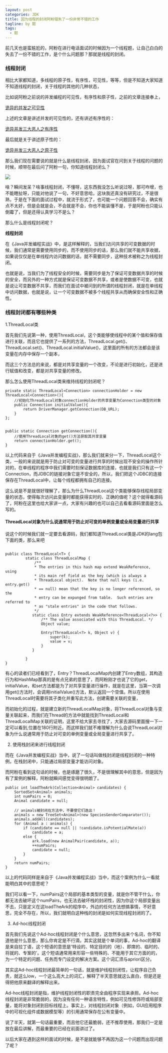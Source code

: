 ```yaml
---
layout: post
categories: JDK
title: 因为线程的封闭阿粉错失了一份非常不错的工作
tagline: by 懿
tags: 
  - 懿
---
```


前几天也是蛮尴尬的，阿粉在进行电话面试的时候因为一个线程题，让自己白白的失去了一份不错的工作，是个什么问题那？那就是线程的封闭。

<!--more-->

### 线程封闭

相比大家都知道，多线程的原子性，有序性，可见性，等等，但是不知道大家知道不知道线程的封闭，关于线程的其他的几种状态，

比如说阿粉之前说的并发编程的可见性，有序性和原子性，之前的文章连接奉上，

[诡异的并发之可见性](https://mp.weixin.qq.com/s?__biz=MzkzODE3OTI0Ng==&mid=2247491042&idx=1&sn=395cfcb765e677b4467b013a8fafe127&chksm=c2857223f5f2fb3521defcc4bfe3836b5ab5bb4a247f2eb9e8f2b394518dcffa998af328328c&token=1117704830&lang=zh_CN#rd)

上述的文章是讲述并发的可见性的，还有讲述有序性的：

[诡异并发三大恶人之有序性](https://mp.weixin.qq.com/s?__biz=MzkzODE3OTI0Ng==&mid=2247491035&idx=1&sn=dd3cf6b2111a49aa456eba49ab774274&chksm=c285721af5f2fb0c547a04bc35bf4319604fe35ca1432fd90f5ac91b1856d814d7b9c102fc08&token=1117704830&lang=zh_CN#rd)

最后就是关于讲述原子性的：

[诡异并发三大恶人之原子性](https://mp.weixin.qq.com/s?__biz=MzkzODE3OTI0Ng==&mid=2247491036&idx=1&sn=6fbebc064af6ca2b2443472afc5ab5bb&chksm=c285721df5f2fb0b5840b8d120029208b17214367f431d3c0023e5708c119b1b0189e94a5eff&token=1117704830&lang=zh_CN#rd)

那么我们现在需要说的就是什么是线程封闭，因为面试官在问到关于线程的问题的时候，顺带在最后问了阿粉一句，你知道线程封闭么？

![](http://www.justdojava.com/assets/images/2019/java/image_yi/2020/12-18/1.jpg)

啥？瞬间发呆？啥事线程封闭，不懂呀，这东西我没怎么听说过呀，那可咋增，也不能瞎扯呀，只能对他说了一句，不好意思哈，这块我还真没有研究过，不是很熟，于是在下面的面试过程中，就流于形式了，也可能一个问题回答不会，确实有点不太好，但是会就是会，不会就是不会，你也不能装懂不是，于是阿粉也只能认倒霉了，但是还得认真学习不是么？

那么什么是线程封闭呢？

**线程封闭**

在《Java并发编程实战》中，是这样解释的，当我们访问共享的可变数据的时候，我们通常是需要使用同步的，而不使用同步的话，那么我们就不能共享收据，如果说仅仅是在单线程内访问数据的话，就不需要同步，这种技术被称之为线程封闭。

也就是说，当我们为了线程安全的时候，需要同步是为了保证可变数据共享的时候的安全，而另外的一种方式就是保证可变数据不共享，或者是使数据不可变，也就是说让可变数据不共享，而我们在面试中被问到的所谓的线程封闭，就是在单线程中访问数据，也就是说，让一个可变数据不被多个线程共享从而确保安全性和正确性。

### 线程封闭都有哪些种类

1.ThreadLocal类

首先我们先说第一种，使用ThreadLocal，这个类能够使线程中的某个值和保存值进行关联，而且它也提供了一系列的方法，ThreadLocal.get()、ThreadLocal.set()、ThreadLocal.initialValue()，这里面的所有的方法都会是该变量在内存中保存一个副本，

而这三个方法总的来说，都是对共享变量的一个改变，不论是进行初始化，还是进行赋值和改变，都是对共享变量的修改。

那么怎么使用ThreadLocal类来维持线程的封闭呢？

```
private static ThreadLocal<Connection> connectionHolder = new ThreadLocal<Connection>(){
    //初始化ThreadLocal对象connectionHolder的共享变量为Connection类型的对象
    public Connection initialValue(){
        return DriverManager.getConnection(DB_URL);  
    }
};


public static Connection getConnection(){
    //使用ThreadLocal对象的get()方法获取其共享变量
    return connectionHolder.get();
}

```

以上代码来自于《Java并发编程实战》，那么我们就来分一下，ThreadLocal这个类，一般的来说就是用于防止对可变的变量进行共享的时候出现不安全的操作所针对的，在单线程的程序中我们需要时刻保证数据库的连接，也就是我们只有这一个 Connection，而JDBC的链接对象它是不安全的，所以，我们把这个JDBC的连接保存在ThreadLocal中，让每个线程都拥有自己的连接。

这么说是不是就很好理解了，那么为什么ThreadLocal这个类能够保存线程局部变量的状态，使得每次访问此变量时都能获得实时的、正确的值呢？这个就得看源码了，阿粉在这里也给大家讲一点，大家有兴趣的也可以自己去看看源码里面是怎么写的。

#### ThreadLocal对象为什么说通常用于防止对可变的单例变量或全局变量进行共享

说这个的时候我们就一定要去看源码，我们都知道ThreadLocal类是JDK的lang包下面的类，那么来吧

```

public class ThreadLocal<T> {
         static class ThreadLocalMap {
             /**
             * The entries in this hash map extend WeakReference, using
             * its main ref field as the key (which is always a
             * ThreadLocal object).  Note that null keys (i.e. entry.get()
             * == null) mean that the key is no longer referenced, so the
             * entry can be expunged from table.  Such entries are referred to
             * as "stale entries" in the code that follows.
             */
            static class Entry extends WeakReference<ThreadLocal<?>> {
                /** The value associated with this ThreadLocal. */
                Object value;
    
                Entry(ThreadLocal<?> k, Object v) {
                    super(k);
                    value = v;
                }
            }

         }
}

```

有心的读者们已经看到了，Entry？ThreadLocalMap内创建了Entry数组，其构造行为和HashMap那真的是有点兄弟的意思了，而阿粉刚才也说了它的get，initialValue，和set方法都是为了对共享变量进行操作，就是在这里，当第一次调用get()方法时，会调用initialValue()方法，默认返回一个空值。所以在使用ThreadLocal时需要将其子类化并重写此方法，创建需要关联的变量，

而初始化的过程，就是建立新的ThreadLocalMap对象，将ThreadLocal对象与变量关联起来，而我们在Thread的方法中就能找到ThreadLocal和ThreadLocalMap关联的证明，这里不给大家去寻找了，大家去源码里面搜一下一定可以看到,位置在180行附近。而这样我们就不难理解为什么会说ThreadLocal对象为什么说通常用于防止对可变的单例变量或全局变量进行共享了。

2. 使用栈封闭来进行线程封闭

而在《Java并发编程实战》当中，说了一句话叫做栈封闭是线程封闭的一种特例，在栈封闭中，只能通过局部变量才能访问对象。

而阿粉在看到这句话的时候，也是琢磨了很久，不是很理解其中的意思，但是因为有了案例的解释，阿粉就瞬间感觉变得很明朗了。

```
public int loadTheArk(Collection<Animal> candidates) {
    SortedSet<Animal> animals;
    int numPairs = 0;
    Animal candidate = null;
 
    // animals被封闭在方法中，不要使它们逸出！
    animals = new TreeSet<Animal>(new SpeciesGenderComparator());
    animals.addAll(candidates);
    for (Animal a : animals) {
        if (candidate == null || !candidate.isPotentialMate(a))
            candidate = a;
        else {
            ark.load(new AnimalPair(candidate, a));
            ++numPairs;
            candidate = null;
        }
    }
    return numPairs;
}

```

以上的代码同样是来自于《Java并发编程实战》当中，而这个案例为什么一看就能明白其中的意思呢？

我们可以看一下，numPairs这个局部的基本类型的变量，就是你不管干什么，你都无法去破坏这个numPairs，也无法去破坏栈的封闭性，因为你这个局部变量出不去，只是定义在这loadTheArk的程序中，外边的任何方法想搞事情，不好意思，完全不存在，所以，我们就明白这种栈的封闭是如何实现线程封闭的了。

3. Ad-hoc线程封闭

首先我们先说这个Ad-hoc线程封闭是个什么意思，这忽然多出来个名词，你不知道他是什么意思，那么你肯定是不行滴，其实这就是个单词的事，Ad-hoc的翻译是来自拉丁语，这个短语的意思是'特设的、特定目的的（地）、即席的、临时的、将就的、专案的'。这个短语通常用来形容一些特殊的、不能用于其它方面的的，为一个特定的问题、任务而专门设定的解决方案。这个词汇须与apriori区分。

其实这Ad-hoc线程封闭最简单的一句话，就是维护线程封闭性，让程序自己负责，就这么low，一个这么高大上的词汇，解释了半天意思就这么直白，但是还是得把他原来翻译的解释出来。

Ad-hoc线程封闭是指，维护线程封闭性的职责完全由程序实现来承担。Ad-hoc线程封闭是非常脆弱的，因为没有任何一种语言特性，例如可见性修饰符或局部变量，能将对象封闭到目标线程上。事实上，对线程封闭对象（例如，GUI应用程序中的可视化组件或数据模型等）的引用通常保存在公有变量中。

说了半天，就第一句话最重要，而且他它还最脆弱，还不推荐使用，那我们一定是放在最后讲解，而最重要的已经在前面讲过了。

以后大家在遇到这样的面试的时候，是不是就能够不再因为这一个问题而出现问题了呢？
